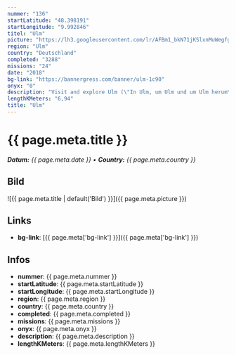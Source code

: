 ```yaml
---
nummer: "136"
startLatitude: "48.398191"
startLongitude: "9.992846"
titel: "Ulm"
picture: "https://lh3.googleusercontent.com/lr/AFBm1_bkN71jKSlxnMuWegfgXoKsBMjHJW4T7ritQTZzEbE_9yAYwxmF0BBMs5hO6wRlpSX_5_vczv0NqjY5WsjdXaPkMnigRiHYRu2BnDQ-GYCRn3s45QwaBGIKmcJl-prxDQHaN6k7-ZBedql8-WyfhTnQJHYJgFHfnVAk7LRAoyvwSSzB_hiCP0fjb953bSvUha8zIjJppuKKI873f9U2kkiV5O0xwA7GWrUZ8FcGVMvXRjTzw6JEEkfZAPvqQnTD_VxCKiAapEOdrpB3QmhcVF79hgOpy9hXp1QhXDE-ThIEB9CFBD-znwtxs2gIjtc_fcBom5qA-Mqp4H9ORwC9pNcwcm4Teztk0TxGQIQ34AvJ9CRQX6ye6LoqYgSELBu0enM6WlEAHR7xa7PjNcfdGXSzZ8i_fU72wCaLswqt5aNtf7bcM6V8At9KqgKgmac-oL3SGjj7sYdgWR9ktdAbxHqIhXwsMNBy4_6np3cyrRZKZH-r6uBqzOS7_KfWZeUD2cS8m8N9ZQsTuEHqCS8SR5P1E9dPiFW_-U1npESF28CtKt1iNv_MKrJ4HGFtVM9RRuaYRc-HvD1WW6joHnK0gEzLH_4nxDcBvRX4QGVFJ63vRjZ_2o32U4BjlyeaDmlgXM-13FwyNGiIppwkfFQkmqZNDXzwiWGc_5-nU1MdY7v1VsxUvCQ2IdIZUXumzFBzN44uvj6Xxz2xCDIF-Jqqywar0xpCtNHKxoPUTw71jANIr0OMcMIknrtj8gLtB3SMJvAPpOOHYuYNi1Agx_wFOdjc8b77gLegeCe32A05PVceILHHo7eiqH4D5ztjIQ6r6JZ1SZY1RneJqxur8dBkdshV8EWEfslqFYU5"
region: "Ulm"
country: "Deutschland"
completed: "3288"
missions: "24"
date: "2018"
bg-link: "https://bannergress.com/banner/ulm-1c90"
onyx: "0"
description: "Visit and explore Ulm (\"In Ulm, um Ulm und um Ulm herum\")"
lengthKMeters: "6,94"
title: "Ulm"
---
```


# {{ page.meta.title }}
_**Datum:** {{ page.meta.date }} • **Country:** {{ page.meta.country }}_

## Bild
![{{ page.meta.title | default('Bild') }}]({{ page.meta.picture }})

## Links
- **bg-link**: [{{ page.meta['bg-link'] }}]({{ page.meta['bg-link'] }})

## Infos
- **nummer**: {{ page.meta.nummer }}
- **startLatitude**: {{ page.meta.startLatitude }}
- **startLongitude**: {{ page.meta.startLongitude }}
- **region**: {{ page.meta.region }}
- **country**: {{ page.meta.country }}
- **completed**: {{ page.meta.completed }}
- **missions**: {{ page.meta.missions }}
- **onyx**: {{ page.meta.onyx }}
- **description**: {{ page.meta.description }}
- **lengthKMeters**: {{ page.meta.lengthKMeters }}

